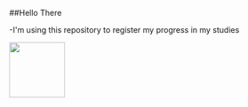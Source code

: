 ##Hello There
    
    
-I'm using this repository to register my progress in my studies

<img src="https://upload.wikimedia.org/wikipedia/commons/thumb/d/d9/Node.js_logo.svg/1280px-Node.js_logo.svg.png" width="100"/>